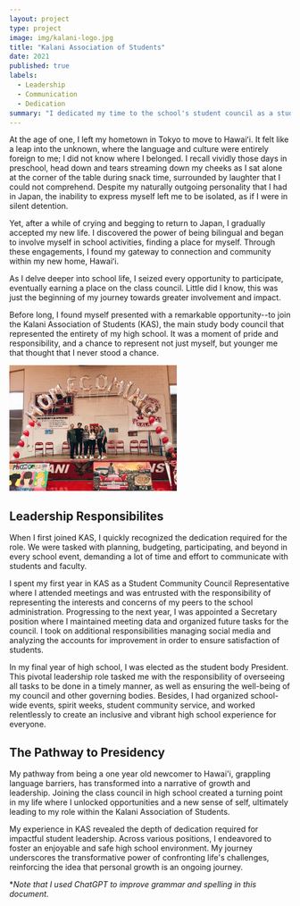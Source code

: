 ```yaml
---
layout: project
type: project
image: img/kalani-logo.jpg
title: "Kalani Association of Students"
date: 2021
published: true
labels:
  - Leadership
  - Communication
  - Dedication
summary: "I dedicated my time to the school's student council as a student body president."
---
```


At the age of one, I left my hometown in Tokyo to move to Hawaiʻi. It felt like a leap into the unknown, where the language and culture were entirely foreign to me; I did not know where I belonged. I recall vividly those days in preschool, head down and tears streaming down my cheeks as I sat alone at the corner of the table during snack time, surrounded by laughter that I could not comprehend. Despite my naturally outgoing personality that I had in Japan, the inability to express myself left me to be isolated, as if I were in silent detention.

Yet, after a while of crying and begging to return to Japan, I gradually accepted my new life. I discovered the power of being bilingual and began to involve myself in school activities, finding a place for myself. Through these engagements, I found my gateway to connection and community within my new home, Hawaiʻi.

As I delve deeper into school life, I seized every opportunity to participate, eventually earning a place on the class council. Little did I know, this was just the beginning of my journey towards greater involvement and impact.

Before long, I found myself presented with a remarkable opportunity--to join the Kalani Association of Students (KAS), the main study body council that represented the entirety of my high school. It was a moment of pride and responsibility, and a chance to represent not just myself, but younger me that thought that I never stood a chance.

<div class="text-center p-4">
  <img width="300px" src="../img/homecoming.JPG" class="img-thumbnail" >
</div>

## Leadership Responsibilites

When I first joined KAS, I quickly recognized the dedication required for the role. We were tasked with planning, budgeting, participating, and beyond in every school event, demanding a lot of time and effort to communicate with students and faculty. 

I spent my first year in KAS as a Student Community Council Representative where I attended meetings and was entrusted with the responsibility of representing the interests and concerns of my peers to the school administration. Progressing to the next year, I was appointed a Secretary position where I maintained meeting data and organized future tasks for the council. I took on additional responsibilities managing social media and analyzing the accounts for improvement in order to ensure satisfaction of students. 

In my final year of high school, I was elected as the student body President. This pivotal leadership role tasked me with the responsibility of overseeing all tasks to be done in a timely manner, as well as ensuring the well-being of my council and other governing bodies. Besides, I had organized school-wide events, spirit weeks, student community service, and worked relentlessly to create an inclusive and vibrant high school experience for everyone.

## The Pathway to Presidency

My pathway from being a one year old newcomer to Hawai'i, grappling language barriers, has transformed into a narrative of growth and leadership. Joining the class council in high school created a turning point in my life where I unlocked opportunities and a new sense of self, ultimately leading to my role within the Kalani Association of Students.

My experience in KAS revealed the depth of dedication required for impactful student leadership. Across various positions, I endeavored to foster an enjoyable and safe high school environment. My journey underscores the transformative power of confronting life's challenges, reinforcing the idea that personal growth is an ongoing journey.


**Note that I used ChatGPT to improve grammar and spelling in this document.*
